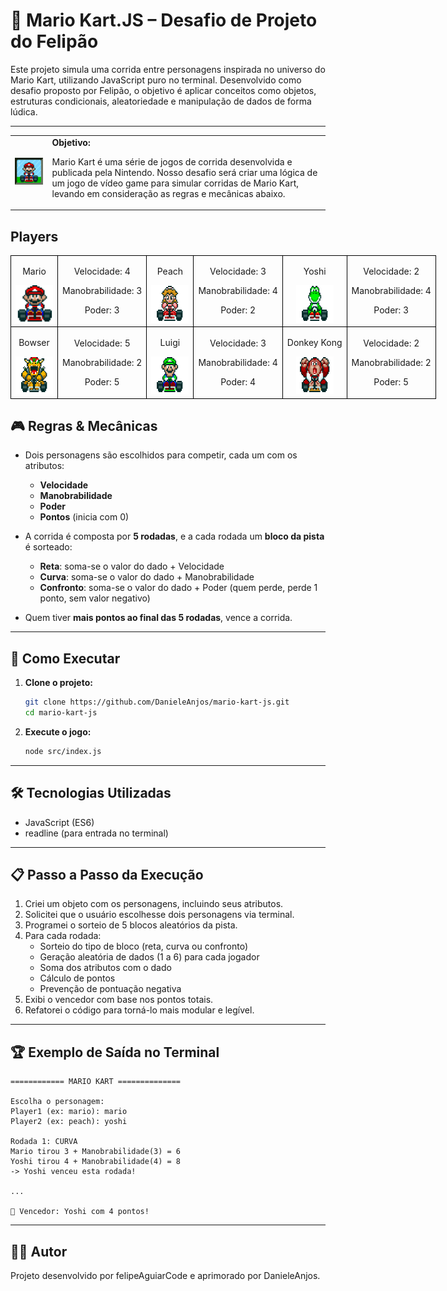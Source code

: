 # 🏁 Mario Kart.JS – Desafio de Projeto do Felipão

Este projeto simula uma corrida entre personagens inspirada no universo do Mario Kart, utilizando JavaScript puro no terminal. Desenvolvido como desafio proposto por Felipão, o objetivo é aplicar conceitos como objetos, estruturas condicionais, aleatoriedade e manipulação de dados de forma lúdica.

---

  <table>
        <tr>
            <td>
                <img src="./docs/header.gif" alt="Mario Kart" width="200">
            </td>
            <td>
                <b>Objetivo:</b>
                <p>Mario Kart é uma série de jogos de corrida desenvolvida e publicada pela Nintendo. Nosso desafio será criar uma lógica de um jogo de vídeo game para simular corridas de Mario Kart, levando em consideração as regras e mecânicas abaixo.</p>
            </td>
        </tr>
    </table>

<h2>Players</h2>
      <table style="border-collapse: collapse; width: 800px; margin: 0 auto;">
        <tr>
            <td style="border: 1px solid black; text-align: center;">
                <p>Mario</p>
                <img src="./docs/mario.gif" alt="Mario Kart" width="60" height="60">
            </td>
            <td style="border: 1px solid black; text-align: center;">
                <p>Velocidade: 4</p>
                <p>Manobrabilidade: 3</p>
                <p>Poder: 3</p>
            </td>
             <td style="border: 1px solid black; text-align: center;">
                <p>Peach</p>
                <img src="./docs/peach.gif" alt="Mario Kart" width="60" height="60">
            </td>
            <td style="border: 1px solid black; text-align: center;">
                <p>Velocidade: 3</p>
                <p>Manobrabilidade: 4</p>
                <p>Poder: 2</p>
            </td>
              <td style="border: 1px solid black; text-align: center;">
                <p>Yoshi</p>
                <img src="./docs/yoshi.gif" alt="Mario Kart" width="60" height="60">
            </td>
            <td style="border: 1px solid black; text-align: center;">
                <p>Velocidade: 2</p>
                <p>Manobrabilidade: 4</p>
                <p>Poder: 3</p>
            </td>
        </tr>
        <tr>
            <td style="border: 1px solid black; text-align: center;">
                <p>Bowser</p>
                <img src="./docs/bowser.gif" alt="Mario Kart" width="60" height="60">
            </td>
            <td style="border: 1px solid black; text-align: center;">
                <p>Velocidade: 5</p>
                <p>Manobrabilidade: 2</p>
                <p>Poder: 5</p>
            </td>
            <td style="border: 1px solid black; text-align: center;">
                <p>Luigi</p>
                <img src="./docs/luigi.gif" alt="Mario Kart" width="60" height="60">
            </td>
            <td style="border: 1px solid black; text-align: center;">
                <p>Velocidade: 3</p>
                <p>Manobrabilidade: 4</p>
                <p>Poder: 4</p>
            </td>
            <td style="border: 1px solid black; text-align: center;">
                <p>Donkey Kong</p>
                <img src="./docs/dk.gif" alt="Mario Kart" width="60" height="60">
            </td>
            <td style="border: 1px solid black; text-align: center;">
                <p>Velocidade: 2</p>
                <p>Manobrabilidade: 2</p>
                <p>Poder: 5</p>
            </td>
        </tr>
    </table>

<p></p>


## 🎮 Regras & Mecânicas

- Dois personagens são escolhidos para competir, cada um com os atributos:
  - **Velocidade**
  - **Manobrabilidade**
  - **Poder**
  - **Pontos** (inicia com 0)

- A corrida é composta por **5 rodadas**, e a cada rodada um **bloco da pista** é sorteado:
  - **Reta**: soma-se o valor do dado + Velocidade
  - **Curva**: soma-se o valor do dado + Manobrabilidade
  - **Confronto**: soma-se o valor do dado + Poder (quem perde, perde 1 ponto, sem valor negativo)

- Quem tiver **mais pontos ao final das 5 rodadas**, vence a corrida.

---

## 🚀 Como Executar

1. **Clone o projeto:**

   ```bash
   git clone https://github.com/DanieleAnjos/mario-kart-js.git
   cd mario-kart-js
   ```

2. **Execute o jogo:**

   ```bash
   node src/index.js
   ```

---

## 🛠️ Tecnologias Utilizadas

- JavaScript (ES6)
- readline (para entrada no terminal)

---


## 📋 Passo a Passo da Execução

1. Criei um objeto com os personagens, incluindo seus atributos.
2. Solicitei que o usuário escolhesse dois personagens via terminal.
3. Programei o sorteio de 5 blocos aleatórios da pista.
4. Para cada rodada:
   - Sorteio do tipo de bloco (reta, curva ou confronto)
   - Geração aleatória de dados (1 a 6) para cada jogador
   - Soma dos atributos com o dado
   - Cálculo de pontos
   - Prevenção de pontuação negativa
5. Exibi o vencedor com base nos pontos totais.
6. Refatorei o código para torná-lo mais modular e legível.

---

## 🏆 Exemplo de Saída no Terminal

```
============ MARIO KART ==============

Escolha o personagem:
Player1 (ex: mario): mario
Player2 (ex: peach): yoshi

Rodada 1: CURVA
Mario tirou 3 + Manobrabilidade(3) = 6
Yoshi tirou 4 + Manobrabilidade(4) = 8
-> Yoshi venceu esta rodada!

...

🏁 Vencedor: Yoshi com 4 pontos!
```

---

## 👨‍💻 Autor

Projeto desenvolvido por felipeAguiarCode e aprimorado por DanieleAnjos.
